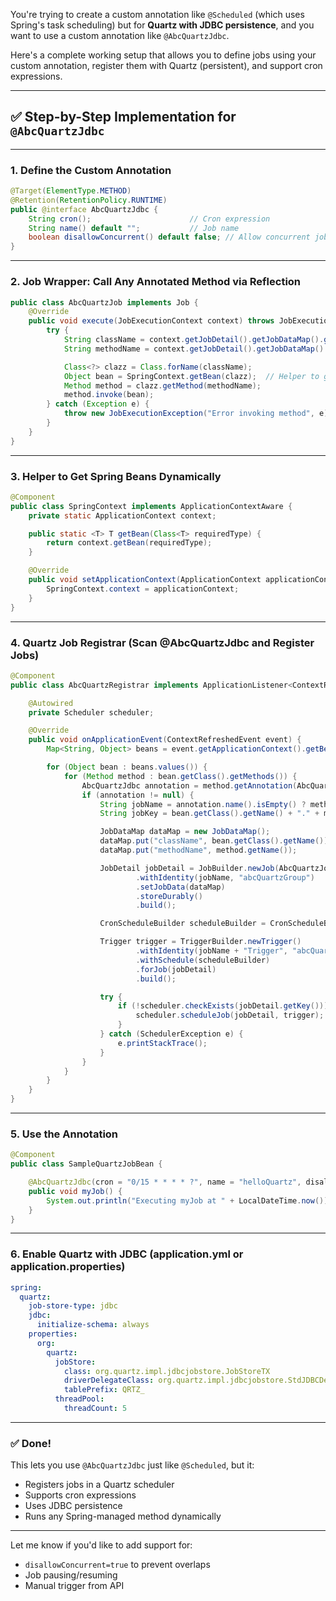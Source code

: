 You're trying to create a custom annotation like `@Scheduled` (which uses Spring's task scheduling) but for **Quartz with JDBC persistence**, and you want to use a custom annotation like `@AbcQuartzJdbc`.

Here's a complete working setup that allows you to define jobs using your custom annotation, register them with Quartz (persistent), and support cron expressions.

---

## ✅ Step-by-Step Implementation for `@AbcQuartzJdbc`

---

### 1. **Define the Custom Annotation**

```java
@Target(ElementType.METHOD)
@Retention(RetentionPolicy.RUNTIME)
public @interface AbcQuartzJdbc {
    String cron();                      // Cron expression
    String name() default "";           // Job name
    boolean disallowConcurrent() default false; // Allow concurrent jobs by default
}
```

---

### 2. **Job Wrapper: Call Any Annotated Method via Reflection**

```java
public class AbcQuartzJob implements Job {
    @Override
    public void execute(JobExecutionContext context) throws JobExecutionException {
        try {
            String className = context.getJobDetail().getJobDataMap().getString("className");
            String methodName = context.getJobDetail().getJobDataMap().getString("methodName");

            Class<?> clazz = Class.forName(className);
            Object bean = SpringContext.getBean(clazz);  // Helper to get Spring bean
            Method method = clazz.getMethod(methodName);
            method.invoke(bean);
        } catch (Exception e) {
            throw new JobExecutionException("Error invoking method", e);
        }
    }
}
```

---

### 3. **Helper to Get Spring Beans Dynamically**

```java
@Component
public class SpringContext implements ApplicationContextAware {
    private static ApplicationContext context;

    public static <T> T getBean(Class<T> requiredType) {
        return context.getBean(requiredType);
    }

    @Override
    public void setApplicationContext(ApplicationContext applicationContext) throws BeansException {
        SpringContext.context = applicationContext;
    }
}
```

---

### 4. **Quartz Job Registrar (Scan @AbcQuartzJdbc and Register Jobs)**

```java
@Component
public class AbcQuartzRegistrar implements ApplicationListener<ContextRefreshedEvent> {

    @Autowired
    private Scheduler scheduler;

    @Override
    public void onApplicationEvent(ContextRefreshedEvent event) {
        Map<String, Object> beans = event.getApplicationContext().getBeansWithAnnotation(Component.class);

        for (Object bean : beans.values()) {
            for (Method method : bean.getClass().getMethods()) {
                AbcQuartzJdbc annotation = method.getAnnotation(AbcQuartzJdbc.class);
                if (annotation != null) {
                    String jobName = annotation.name().isEmpty() ? method.getName() : annotation.name();
                    String jobKey = bean.getClass().getName() + "." + method.getName();

                    JobDataMap dataMap = new JobDataMap();
                    dataMap.put("className", bean.getClass().getName());
                    dataMap.put("methodName", method.getName());

                    JobDetail jobDetail = JobBuilder.newJob(AbcQuartzJob.class)
                            .withIdentity(jobName, "abcQuartzGroup")
                            .setJobData(dataMap)
                            .storeDurably()
                            .build();

                    CronScheduleBuilder scheduleBuilder = CronScheduleBuilder.cronSchedule(annotation.cron());

                    Trigger trigger = TriggerBuilder.newTrigger()
                            .withIdentity(jobName + "Trigger", "abcQuartzGroup")
                            .withSchedule(scheduleBuilder)
                            .forJob(jobDetail)
                            .build();

                    try {
                        if (!scheduler.checkExists(jobDetail.getKey())) {
                            scheduler.scheduleJob(jobDetail, trigger);
                        }
                    } catch (SchedulerException e) {
                        e.printStackTrace();
                    }
                }
            }
        }
    }
}
```

---

### 5. **Use the Annotation**

```java
@Component
public class SampleQuartzJobBean {

    @AbcQuartzJdbc(cron = "0/15 * * * * ?", name = "helloQuartz", disallowConcurrent = true)
    public void myJob() {
        System.out.println("Executing myJob at " + LocalDateTime.now());
    }
}
```

---

### 6. **Enable Quartz with JDBC (application.yml or application.properties)**

```yaml
spring:
  quartz:
    job-store-type: jdbc
    jdbc:
      initialize-schema: always
    properties:
      org:
        quartz:
          jobStore:
            class: org.quartz.impl.jdbcjobstore.JobStoreTX
            driverDelegateClass: org.quartz.impl.jdbcjobstore.StdJDBCDelegate
            tablePrefix: QRTZ_
          threadPool:
            threadCount: 5
```

---

### ✅ Done!

This lets you use `@AbcQuartzJdbc` just like `@Scheduled`, but it:

* Registers jobs in a Quartz scheduler
* Supports cron expressions
* Uses JDBC persistence
* Runs any Spring-managed method dynamically

---

Let me know if you'd like to add support for:

* `disallowConcurrent=true` to prevent overlaps
* Job pausing/resuming
* Manual trigger from API
